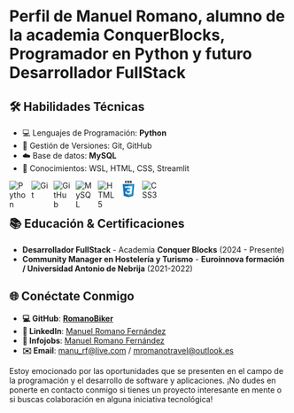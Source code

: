 <h1>Perfil de Manuel Romano, alumno de la academia ConquerBlocks, Programador en Python y futuro Desarrollador FullStack</h1> 



## 🛠️ Habilidades Técnicas
<ul>
  <li> 💻 Lenguajes de Programación: <strong>Python</strong> 
  </li>
  <li>🔧 Gestión de Versiones: Git, GitHub</li>
  <li>☁️ Base de datos: <strong>MySQL</strong></li>
  <li>🧠 Conocimientos: WSL, HTML, CSS, Streamlit
  </li>
</ul>

<img align="left" alt="Python" width="30px" style="padding-right:10px;" src="https://upload.wikimedia.org/wikipedia/commons/thumb/c/c3/Python-logo-notext.svg/1869px-Python-logo-notext.svg.png" />
<img align="left" alt="Git" width="30px" style="padding-right:10px;" src="https://cdn.jsdelivr.net/gh/devicons/devicon/icons/git/git-original.svg" />
<img align="left" alt="GitHub" width="30px" style="padding-right:10px;" src="https://cdn-icons-png.flaticon.com/512/25/25231.png" />
<img align="left" alt="MySQL" width="30px" style="padding-right:10px;" src="https://cdn.icon-icons.com/icons2/2415/PNG/512/mysql_original_wordmark_logo_icon_146417.png" />
<img align="left" alt="HTML5" width="30px" style="padding-right:10px;" src="https://upload.wikimedia.org/wikipedia/commons/thumb/6/61/HTML5_logo_and_wordmark.svg/1024px-HTML5_logo_and_wordmark.svg.png" />
<img align="left" alt="CSS3" width="30px" style="padding-right:10px;" src="https://raw.githubusercontent.com/github/explore/80688e429a7d4ef2fca1e82350fe8e3517d3494d/topics/css/css.png" />
<img align="left" alt="CSS3" width="30px" style="padding-right:10px;" src="https://files.svgcdn.io/logos/streamlit.svg" />

<br></br>

## 📚 Educación & Certificaciones

- **Desarrollador FullStack** - Academia <strong>Conquer Blocks</strong> (2024 - Presente)
- **Community Manager en Hostelería y Turismo** - <strong>Euroinnova formación / Universidad Antonio de Nebrija</strong> (2021-2022)

## 🌐 Conéctate Conmigo 

- **💻 GitHub**: [<strong>RomanoBiker</strong>](https://github.com/RomanoBiker)
- **💼 LinkedIn**: [Manuel Romano Fernández](https://www.linkedin.com/in/manuel-romano-fernández-91b54215a/)
- **💼 Infojobs**: [Manuel Romano Fernández](https://www.infojobs.net/candidate/cv/view/index.xhtml)
- **✉️ Email**: manu_rf@live.com / mromanotravel@outlook.es


<footer>
  <p>Estoy emocionado por las oportunidades que se presenten en el campo de la programación y el desarrollo de software y aplicaciones. ¡No dudes en ponerte       en contacto conmigo si tienes un proyecto interesante en mente o si buscas colaboración en alguna iniciativa tecnológica!</p>
</footer>
